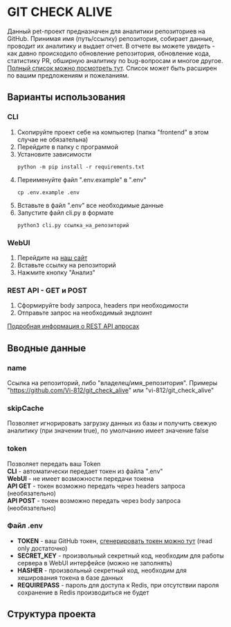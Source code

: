 # GIT CHECK ALIVE

Данный pet-проект предназначен для аналитики репозиториев на GitHub. Принимая имя (путь/ссылку) репозитория, собирает 
данные, проводит их аналитику и выдает отчет. В отчете вы можете увидеть - как давно происходило обновление репозитория, 
обновление кода, статистику PR, обширную аналитику по bug-вопросам и многое другое.
<a href="https://isgitalive.karo-dev.ru/values">Полный список можно посмотреть тут</a>. Список может быть расширен по 
вашим предложениям и пожеланиям.

## Варианты использования
### CLI
<ol>
<li>Скопируйте проект себе на компьютер (папка "frontend" в этом случае не обязательна)</li>
<li>Перейдите в папку с программой</li>
<li>Установите зависимости

`python -m pip install -r requirements.txt`</li>
<li>Переименуйте файл ".env.example" в ".env"

`cp .env.example .env`</li>
<li>Вставьте в файл ".env" все необходимые данные</li>
<li>Запустите файл cli.py в формате

`python3 cli.py ссылка_на_репозиторий`</li>
</ol>

### WebUI
<ol>
<li>Перейдите на <a href="https://isgitalive.karo-dev.ru/">наш сайт</a></li>
<li>Вставьте ссылку на репозиторий</li>
<li>Нажмите кнопку "Анализ"</li>
</ol>

### REST API - GET и POST 
<ol>
<li>Сформируйте body запроса, headers при необходимости</li>
<li>Отправьте запрос на необходимый эндпоинт</li>
</ol>
<a href="https://isgitalive.karo-dev.ru/rest-api">Подробная информация о REST API апросах</a>

## Вводные данные
### name
Ссылка на репозиторий, либо "владелец/имя_репозитория". 
Примеры "https://github.com/Vi-812/git_check_alive" или "vi-812/git_check_alive"

### skipCache 
Позволяет игнорировать загрузку данных из базы и получить свежую аналитику (при значении true), 
по умолчанию имеет значение false

### token
Позволяет передать ваш Token<br>
<b>CLI</b> - автоматически передает токен из файла ".env"<br>
<b>WebUI</b> - не имеет возможности передачи токена<br>
<b>API GET</b> - токен возможно передать через headers запроса (необязательно)<br>
<b>API POST</b> - токен возможно передать через body запроса (необязательно)<br>

### Файл .env
<ul>
<li><b>TOKEN</b> - ваш GitHub токен, <a href="https://github.com/settings/tokens">сгенерировать токен можно тут</a> 
(read only достаточно)</li>
<li><b>SECRET_KEY</b> - произвольный секретный код, необходим для работы сервера в WebUI интерфейсе 
(можно не заполнять)</li>
<li><b>HASHER</b> - произвольный секретный код, необходим для хеширования токена в базе данных</li>
<li><b>REQUIREPASS</b> - пароль для доступа к Redis, при отсутствии пароля сохранение в Redis 
производиться не будет</li>
</ul>

## Структура проекта
``````